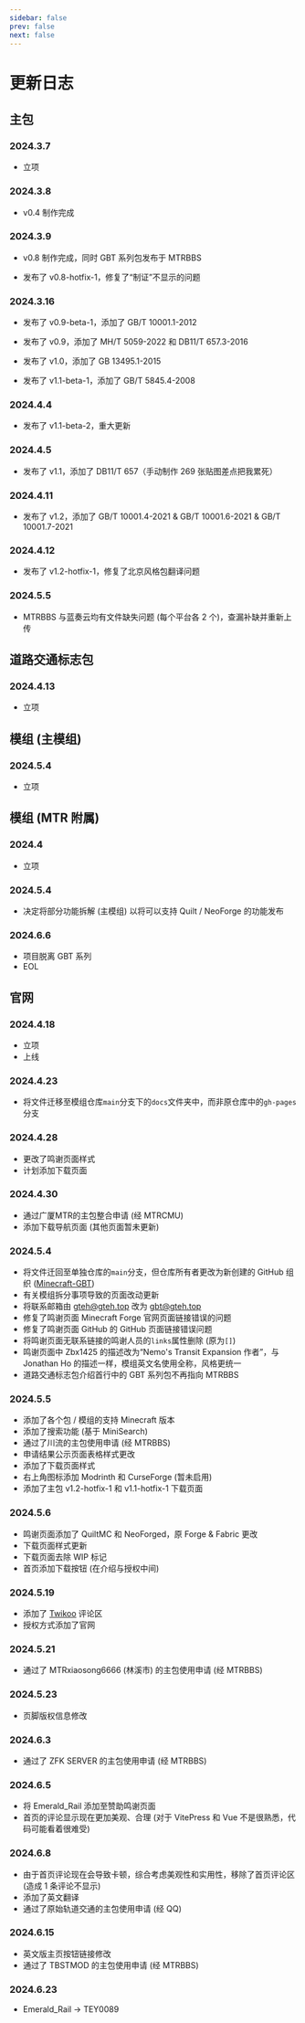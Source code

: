 ```yaml
---
sidebar: false
prev: false
next: false
---
```


# 更新日志

## 主包

### 2024.3.7

- 立项

### 2024.3.8

- v0.4 制作完成

### 2024.3.9

- v0.8 制作完成，同时 GBT 系列包发布于 MTRBBS

- 发布了 v0.8-hotfix-1，修复了“制证”不显示的问题

### 2024.3.16

- 发布了 v0.9-beta-1，添加了 GB/T 10001.1-2012

- 发布了 v0.9，添加了 MH/T 5059-2022 和 DB11/T 657.3-2016
- 发布了 v1.0，添加了 GB 13495.1-2015
- 发布了 v1.1-beta-1，添加了 GB/T 5845.4-2008

### 2024.4.4

- 发布了 v1.1-beta-2，重大更新

### 2024.4.5

- 发布了 v1.1，添加了 DB11/T 657（手动制作 269 张贴图差点把我累死）

### 2024.4.11

- 发布了 v1.2，添加了 GB/T 10001.4-2021 & GB/T 10001.6-2021 & GB/T 10001.7-2021

### 2024.4.12

- 发布了 v1.2-hotfix-1，修复了北京风格包翻译问题

### 2024.5.5

- MTRBBS 与蓝奏云均有文件缺失问题 (每个平台各 2 个)，查漏补缺并重新上传

## 道路交通标志包

### 2024.4.13

- 立项

## 模组 (主模组)

### 2024.5.4

- 立项

## 模组 (MTR 附属)

### 2024.4

- 立项

### 2024.5.4

- 决定将部分功能拆解 (主模组) 以将可以支持 Quilt / NeoForge 的功能发布

### 2024.6.6

- 项目脱离 GBT 系列
- EOL

## 官网

### 2024.4.18

- 立项
- 上线

### 2024.4.23

- 将文件迁移至模组仓库`main`分支下的`docs`文件夹中，而非原仓库中的`gh-pages`分支

### 2024.4.28

- 更改了鸣谢页面样式
- 计划添加下载页面

### 2024.4.30

- 通过广厦MTR的主包整合申请 (经 MTRCMU)
- 添加下载导航页面 (其他页面暂未更新)

### 2024.5.4

- 将文件迁回至单独仓库的`main`分支，但仓库所有者更改为新创建的 GitHub 组织 ([Minecraft-GBT](//github.com/Minecraft-GBT))
- 有关模组拆分事项导致的页面改动更新
- 将联系邮箱由 [gteh@gteh.top](mailto:gteh@gteh.top) 改为 [gbt@gteh.top](mailto:gbt@gteh.top)
- 修复了鸣谢页面 Minecraft Forge 官网页面链接错误的问题
- 修复了鸣谢页面 GitHub 的 GitHub 页面链接错误问题
- 将鸣谢页面无联系链接的鸣谢人员的`links`属性删除 (原为`[]`)
- 鸣谢页面中 Zbx1425 的描述改为“Nemo's Transit Expansion 作者”，与 Jonathan Ho 的描述一样，模组英文名使用全称，风格更统一
- 道路交通标志包介绍首行中的 GBT 系列包不再指向 MTRBBS

### 2024.5.5

- 添加了各个包 / 模组的支持 Minecraft 版本
- 添加了搜索功能 (基于 MiniSearch)
- 通过了川流的主包使用申请 (经 MTRBBS)
- 申请结果公示页面表格样式更改
- 添加了下载页面样式
- 右上角图标添加 Modrinth 和 CurseForge (暂未启用)
- 添加了主包 v1.2-hotfix-1 和 v1.1-hotfix-1 下载页面

### 2024.5.6

- 鸣谢页面添加了 QuiltMC 和 NeoForged，原 Forge & Fabric 更改
- 下载页面样式更新
- 下载页面去除 WIP 标记
- 首页添加下载按钮 (在介绍与授权中间)

### 2024.5.19

- 添加了 [Twikoo](//twikoo.js.org) 评论区
- 授权方式添加了官网

### 2024.5.21

- 通过了 MTRxiaosong6666 (林溪市) 的主包使用申请 (经 MTRBBS)

### 2024.5.23

- 页脚版权信息修改

### 2024.6.3

- 通过了 ZFK SERVER 的主包使用申请 (经 MTRBBS)

### 2024.6.5

- 将 Emerald_Rail 添加至赞助鸣谢页面
- 首页的评论显示现在更加美观、合理 (对于 VitePress 和 Vue 不是很熟悉，代码可能看着很难受)

### 2024.6.8

- 由于首页评论现在会导致卡顿，综合考虑美观性和实用性，移除了首页评论区 (造成 1 条评论不显示)
- 添加了英文翻译
- 通过了原始轨道交通的主包使用申请 (经 QQ)

### 2024.6.15

- 英文版主页按钮链接修改
- 通过了 TBSTMOD 的主包使用申请 (经 MTRBBS)

### 2024.6.23

- Emerald_Rail -> TEY0089